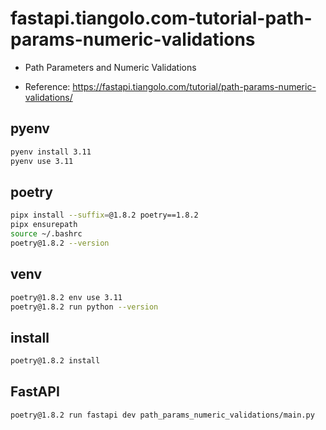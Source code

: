 # fastapi.tiangolo.com-tutorial-path-params-numeric-validations

- Path Parameters and Numeric Validations

- Reference: https://fastapi.tiangolo.com/tutorial/path-params-numeric-validations/

## pyenv

```sh
pyenv install 3.11
pyenv use 3.11
```

## poetry

```sh
pipx install --suffix=@1.8.2 poetry==1.8.2
pipx ensurepath
source ~/.bashrc
poetry@1.8.2 --version
```

## venv

```sh
poetry@1.8.2 env use 3.11
poetry@1.8.2 run python --version
```

## install

```sh
poetry@1.8.2 install
```

## FastAPI

```sh
poetry@1.8.2 run fastapi dev path_params_numeric_validations/main.py
```
